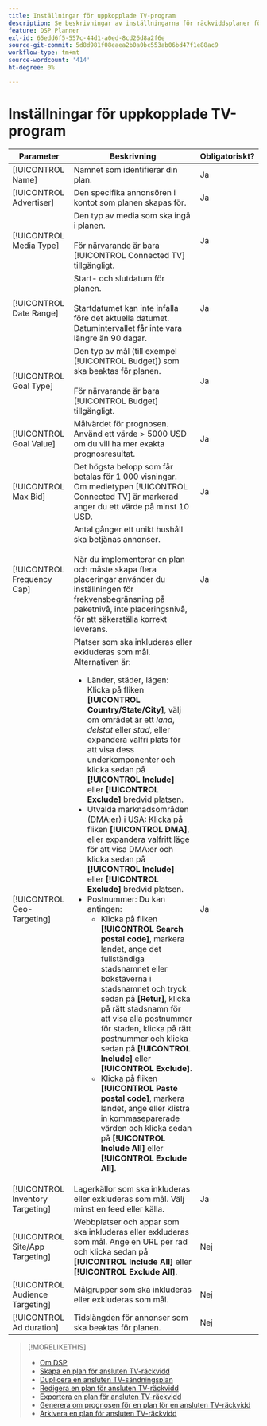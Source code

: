 ```yaml
---
title: Inställningar för uppkopplade TV-program
description: Se beskrivningar av inställningarna för räckviddsplaner för anslutna tv-apparater.
feature: DSP Planner
exl-id: 65edd6f5-557c-44d1-a0ed-8cd26d8a2f6e
source-git-commit: 5d8d981f08eaea2b0a0bc553ab06bd47f1e88ac9
workflow-type: tm+mt
source-wordcount: '414'
ht-degree: 0%

---
```


# Inställningar för uppkopplade TV-program

<!-- Move out of table for consistency at some point. -->

| Parameter | Beskrivning | Obligatoriskt? |
| --- | --- | --- |
| [!UICONTROL Name] | Namnet som identifierar din plan. | Ja |
| [!UICONTROL Advertiser] | Den specifika annonsören i kontot som planen skapas för. | Ja |
| [!UICONTROL Media Type] | Den typ av media som ska ingå i planen.<br><br>För närvarande är bara [!UICONTROL Connected TV] tillgängligt. | Ja |
| [!UICONTROL Date Range] | Start- och slutdatum för planen.<br><br>Startdatumet kan inte infalla före det aktuella datumet. Datumintervallet får inte vara längre än 90 dagar. | Ja |
| [!UICONTROL Goal Type] | Den typ av mål (till exempel [!UICONTROL Budget]) som ska beaktas för planen.<br><br>För närvarande är bara [!UICONTROL Budget] tillgängligt. | Ja |
| [!UICONTROL Goal Value] | Målvärdet för prognosen. Använd ett värde > 5000 USD om du vill ha mer exakta prognosresultat. | Ja |
| [!UICONTROL Max Bid] | Det högsta belopp som får betalas för 1 000 visningar. Om medietypen [!UICONTROL Connected TV] är markerad anger du ett värde på minst 10 USD. | Ja |
| [!UICONTROL Frequency Cap] | Antal gånger ett unikt hushåll ska betjänas annonser.<br><br>När du implementerar en plan och måste skapa flera placeringar använder du inställningen för frekvensbegränsning på paketnivå, inte placeringsnivå, för att säkerställa korrekt leverans. | Ja |
| [!UICONTROL Geo-Targeting] | Platser som ska inkluderas eller exkluderas som mål. Alternativen är:<ul><li>Länder, städer, lägen: Klicka på fliken **[!UICONTROL Country/State/City]**, välj om området är ett *land*, *delstat* eller *stad*, eller expandera valfri plats för att visa dess underkomponenter och klicka sedan på **[!UICONTROL Include]** eller **[!UICONTROL Exclude]** bredvid platsen.</li><li>Utvalda marknadsområden (DMA:er) i USA: Klicka på fliken **[!UICONTROL DMA]**, eller expandera valfritt läge för att visa DMA:er och klicka sedan på **[!UICONTROL Include]** eller **[!UICONTROL Exclude]** bredvid platsen.</li><li>Postnummer: Du kan antingen:<ul><li>Klicka på fliken **[!UICONTROL Search postal code]**, markera landet, ange det fullständiga stadsnamnet eller bokstäverna i stadsnamnet och tryck sedan på **[Retur]**, klicka på rätt stadsnamn för att visa alla postnummer för staden, klicka på rätt postnummer och klicka sedan på **[!UICONTROL Include]** eller **[!UICONTROL Exclude]**.</li><li>Klicka på fliken **[!UICONTROL Paste postal code]**, markera landet, ange eller klistra in kommaseparerade värden och klicka sedan på **[!UICONTROL Include All]** eller **[!UICONTROL Exclude All]**.</li></ul></li></ul> | Ja |
| [!UICONTROL Inventory Targeting] | Lagerkällor som ska inkluderas eller exkluderas som mål. Välj minst en feed eller källa. | Ja |
| [!UICONTROL Site/App Targeting] | Webbplatser och appar som ska inkluderas eller exkluderas som mål. Ange en URL per rad och klicka sedan på **[!UICONTROL Include All]** eller **[!UICONTROL Exclude All]**. | Nej |
| [!UICONTROL Audience Targeting] | Målgrupper som ska inkluderas eller exkluderas som mål. | Nej |
| [!UICONTROL Ad duration] | Tidslängden för annonser som ska beaktas för planen. | Nej |

>[!MORELIKETHIS]
>
>* [Om DSP ](planner-about.md)
>* [Skapa en plan för ansluten TV-räckvidd](planner-create.md)
>* [Duplicera en ansluten TV-sändningsplan](planner-duplicate.md)
>* [Redigera en plan för ansluten TV-räckvidd](planner-edit.md)
>* [Exportera en plan för ansluten TV-räckvidd](planner-export.md)
>* [Generera om prognosen för en plan för en ansluten TV-räckvidd](planner-forecast.md)
>* [Arkivera en plan för ansluten TV-räckvidd](planner-archive.md)
